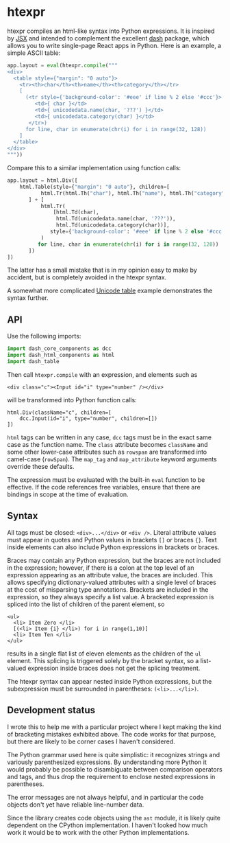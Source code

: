 htexpr
======

htexpr compiles an html-like syntax into Python expressions. It is
inspired by [JSX]() and intended to complement the excellent [dash]()
package, which allows you to write single-page React apps in
Python. Here is an example, a simple ASCII table:

```python
app.layout = eval(htexpr.compile("""
<div>
  <table style={"margin": "0 auto"}>
    <tr><th>char</th><th>name</th><th>category</th></tr>
	[
	  (<tr style={'background-color': '#eee' if line % 2 else '#ccc'}>
	     <td>{ char }</td>
	     <td>{ unicodedata.name(char, '???') }</td>
	     <td>{ unicodedata.category(char) }</td>
	   </tr>)
	  for line, char in enumerate(chr(i) for i in range(32, 128))
	]
  </table>
</div>
"""))
```

Compare this to a similar implementation using function calls:

```python
app.layout = html.Div([
    html.Table(style={"margin": "0 auto"}, children=[
           html.Tr(html.Th("char"), html.Th("name"), html.Th("category"))
       ] + [
           html.Tr(
               [html.Td(char),
                html.Td(unicodedata.name(char, '???')),
                html.Td(unicodedata.category(char))],
              style={'background-color': '#eee' if line % 2 else '#ccc'}
           )
          for line, char in enumerate(chr(i) for i in range(32, 128))
       ])
])
```

The latter has a small mistake that is in my opinion easy to make by
accident, but is completely avoided in the htexpr syntax.

A somewhat more complicated [Unicode table](examples/unicode_table.py) example
demonstrates the syntax further.

[JSX]: https://reactjs.org/docs/introducing-jsx.html
[dash]: https://dash.plot.ly


API
---

Use the following imports:

```python
import dash_core_components as dcc
import dash_html_components as html
import dash_table
```

Then call `htexpr.compile` with an expression, and elements such as

    <div class="c"><Input id="i" type="number" /></div>

will be transformed into Python function calls:

    html.Div(className="c", children=[
	    dcc.Input(id="i", type="number", children=[])
	])

`html` tags can be written in any case, `dcc` tags must be in the
exact same case as the function name. The `class` attribute becomes
`className` and some other lower-case attributes such as `rowspan` are
transformed into camel-case (`rowSpan`). The `map_tag` and
`map_attribute` keyword arguments override these defaults.

The expression must be evaluated with the built-in `eval` function to
be effective. If the code references free variables, ensure that there
are bindings in scope at the time of evaluation.


Syntax
------

All tags must be closed: `<div>...</div>` or `<div />`. Literal
attribute values must appear in quotes and Python values in brackets
`[]` or braces `{}`. Text inside elements can also include Python
expressions in brackets or braces.

Braces may contain any Python expression, but the braces are not
included in the expression; however, if there is a colon at the top
level of an expression appearing as an attribute value, the braces are
included. This allows specifying dictionary-valued attributes with a
single level of braces at the cost of misparsing type annotations.
Brackets are included in the expression, so they always specify a list
value. A bracketed expression is spliced into the list of children of
the parent element, so

    <ul>
	  <li> Item Zero </li>
	  [(<li> Item {i} </li>) for i in range(1,10)]
	  <li> Item Ten </li>
    </ul>

results in a single flat list of eleven elements as the children of
the `ul` element. This splicing is triggered solely by the bracket
syntax, so a list-valued expression inside braces does not get the
splicing treatment.

The htexpr syntax can appear nested inside Python expressions, but the
subexpression must be surrounded in parentheses: `(<li>...</li>)`.


Development status
------------------

I wrote this to help me with a particular project where I kept making
the kind of bracketing mistakes exhibited above. The code works for
that purpose, but there are likely to be corner cases I haven't
considered.

The Python grammar used here is quite simplistic: it recognizes
strings and variously parenthesized expressions. By understanding more
Python it would probably be possible to disambiguate between
comparison operators and tags, and thus drop the requirement to
enclose nested expressions in parentheses.

The error messages are not always helpful, and in particular the code
objects don't yet have reliable line-number data.

Since the library creates code objects using the `ast` module, it is
likely quite dependent on the CPython implementation. I haven't looked
how much work it would be to work with the other Python
implementations.

